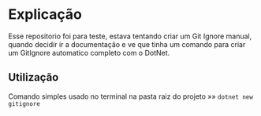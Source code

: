# Explicação
Esse repositorio foi para teste, estava tentando criar um Git Ignore manual, quando decidir ir a documentação e ve que tinha um comando para criar um GitIgnore automatico completo com o DotNet.

## Utilização
Comando simples usado no terminal na pasta raiz do projeto »» `dotnet new gitignore`


